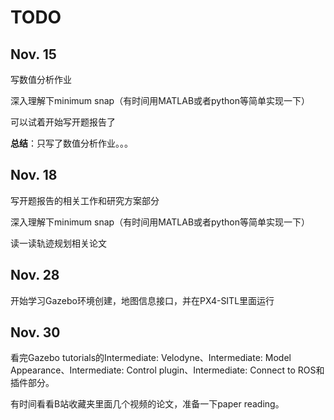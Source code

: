 # TODO

## Nov. 15

写数值分析作业

深入理解下minimum snap（有时间用MATLAB或者python等简单实现一下）

可以试着开始写开题报告了

**总结**：只写了数值分析作业。。。

## Nov. 18

写开题报告的相关工作和研究方案部分

深入理解下minimum snap（有时间用MATLAB或者python等简单实现一下）

读一读轨迹规划相关论文

## Nov. 28 

开始学习Gazebo环境创建，地图信息接口，并在PX4-SITL里面运行

## Nov. 30

看完Gazebo tutorials的Intermediate: Velodyne、Intermediate: Model Appearance、Intermediate: Control plugin、Intermediate: Connect to ROS和插件部分。

有时间看看B站收藏夹里面几个视频的论文，准备一下paper reading。